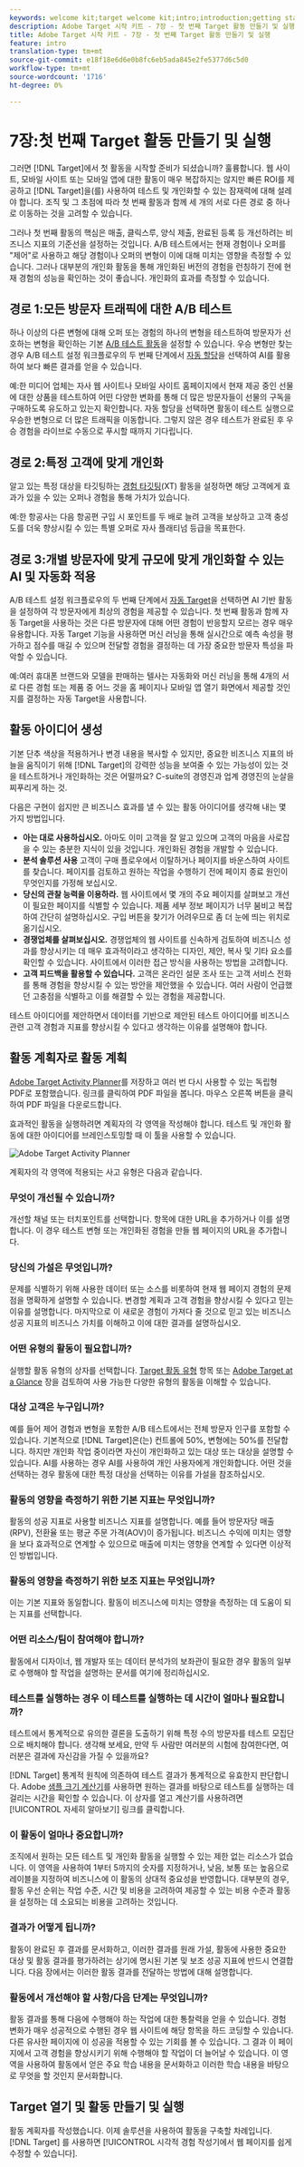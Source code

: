 ```yaml
---
keywords: welcome kit;target welcome kit;intro;introduction;getting started
description: Adobe Target 시작 키트 - 7장 - 첫 번째 Target 활동 만들기 및 실행
title: Adobe Target 시작 키트 - 7장 - 첫 번째 Target 활동 만들기 및 실행
feature: intro
translation-type: tm+mt
source-git-commit: e18f18e6d6e0b8fc6eb5ada845e2fe5377d6c5d0
workflow-type: tm+mt
source-wordcount: '1716'
ht-degree: 0%

---
```



# 7장:첫 번째 Target 활동 만들기 및 실행

그러면 [!DNL Target]에서 첫 활동을 시작할 준비가 되셨습니까? 훌륭합니다. 웹 사이트, 모바일 사이트 또는 모바일 앱에 대한 활동이 매우 복잡하지는 않지만 빠른 ROI를 제공하고 [!DNL Target]을(를) 사용하여 테스트 및 개인화할 수 있는 잠재력에 대해 설레야 합니다. 조직 및 그 초점에 따라 첫 번째 활동과 함께 세 개의 서로 다른 경로 중 하나로 이동하는 것을 고려할 수 있습니다.

그러나 첫 번째 활동의 핵심은 매출, 클릭스루, 양식 제출, 완료된 등록 등 개선하려는 비즈니스 지표의 기준선을 설정하는 것입니다. A/B 테스트에서는 현재 경험이나 오퍼를 &quot;제어&quot;로 사용하고 해당 경험이나 오퍼의 변형이 이에 대해 미치는 영향을 측정할 수 있습니다. 그러나 대부분의 개인화 활동을 통해 개인화된 버전의 경험을 런칭하기 전에 현재 경험의 성능을 확인하는 것이 좋습니다. 개인화의 효과를 측정할 수 있습니다.

## 경로 1:모든 방문자 트래픽에 대한 A/B 테스트

하나 이상의 다른 변형에 대해 오퍼 또는 경험의 하나의 변형을 테스트하여 방문자가 선호하는 변형을 확인하는 기본 [A/B 테스트 활동](/help/c-activities/t-test-ab/test-ab.md)을 설정할 수 있습니다. 우승 변형만 찾는 경우 A/B 테스트 설정 워크플로우의 두 번째 단계에서 [자동 할당](/help/c-activities/automated-traffic-allocation/automated-traffic-allocation.md)을 선택하여 AI를 활용하여 보다 빠른 결과를 얻을 수 있습니다.

예:한 미디어 업체는 자사 웹 사이트나 모바일 사이트 홈페이지에서 현재 제공 중인 선물에 대한 상품을 테스트하여 어떤 다양한 변화를 통해 더 많은 방문자들이 선물의 구독을 구매하도록 유도하고 있는지 확인합니다. 자동 할당을 선택하면 활동이 테스트 실행으로 우승한 변형으로 더 많은 트래픽을 이동합니다. 그렇지 않은 경우 테스트가 완료된 후 우승 경험을 라이브로 수동으로 푸시할 때까지 기다립니다.

## 경로 2:특정 고객에 맞게 개인화

알고 있는 특정 대상을 타깃팅하는 [경험 타깃팅](/help/c-activities/t-experience-target/experience-target.md)(XT) 활동을 설정하면 해당 고객에게 효과가 있을 수 있는 오퍼나 경험을 통해 가치가 있습니다.

예:한 항공사는 다음 항공편 구입 시 포인트를 두 배로 늘려 고객을 보상하고 고객 충성도를 더욱 향상시킬 수 있는 특별 오퍼로 자사 플래티넘 등급을 목표한다.

## 경로 3:개별 방문자에 맞게 규모에 맞게 개인화할 수 있는 AI 및 자동화 적용

A/B 테스트 설정 워크플로우의 두 번째 단계에서 [자동 Target](/help/c-activities/auto-target/auto-target-to-optimize.md)을 선택하면 AI 기반 활동을 설정하여 각 방문자에게 최상의 경험을 제공할 수 있습니다. 첫 번째 활동과 함께 자동 Target을 사용하는 것은 다른 방문자에 대해 어떤 경험이 반응할지 모르는 경우 매우 유용합니다. 자동 Target 기능을 사용하면 머신 러닝을 통해 실시간으로 예측 속성을 평가하고 점수를 매길 수 있으며 전달할 경험을 결정하는 데 가장 중요한 방문자 특성을 파악할 수 있습니다.

예:여러 휴대폰 브랜드와 모델을 판매하는 텔사는 자동화와 머신 러닝을 통해 4개의 서로 다른 경험 또는 제품 중 어느 것을 홈 페이지나 모바일 앱 열기 화면에서 제공할 것인지를 결정하는 자동 Target을 사용합니다.

## 활동 아이디어 생성

기본 단추 색상을 적용하거나 변경 내용을 복사할 수 있지만, 중요한 비즈니스 지표의 바늘을 움직이기 위해 [!DNL Target]의 강력한 성능을 보여줄 수 있는 가능성이 있는 것을 테스트하거나 개인화하는 것은 어떨까요? C-suite의 경영진과 업계 경영진의 눈살을 찌푸리게 하는 것.

다음은 구현이 쉽지만 큰 비즈니스 효과를 낼 수 있는 활동 아이디어를 생각해 내는 몇 가지 방법입니다.

* **아는 대로 사용하십시오.** 아마도 이미 고객을 잘 알고 있으며 고객의 마음을 사로잡을 수 있는 충분한 지식이 있을 것입니다. 개인화된 경험을 개발할 수 있습니다.
* **분석 솔루션 사용** 고객이 구매 플로우에서 이탈하거나 페이지를 바운스하여 사이트를 찾습니다. 페이지를 검토하고 원하는 작업을 수행하기 전에 페이지 종료 원인이 무엇인지를 가정해 보십시오.
* **당신의 관찰 능력을 이용하라.** 웹 사이트에서 몇 개의 주요 페이지를 살펴보고 개선이 필요한 페이지를 식별할 수 있습니다. 제품 세부 정보 페이지가 너무 붐비고 복잡하여 간단히 설명하십시오. 구입 버튼을 찾기가 어려우므로 좀 더 눈에 띄는 위치로 옮기십시오.
* **경쟁업체를 살펴보십시오.** 경쟁업체의 웹 사이트를 신속하게 검토하여 비즈니스 성과를 향상시키는 데 매우 효과적이라고 생각하는 디자인, 제안, 복사 및 기타 요소를 확인할 수 있습니다. 사이트에서 이러한 접근 방식을 사용하는 방법을 고려합니다.
* **고객 피드백을 활용할 수 있습니다.** 고객은 온라인 설문 조사 또는 고객 서비스 전화를 통해 경험을 향상시킬 수 있는 방안을 제안했을 수 있습니다. 여러 사람이 언급했던 고충점을 식별하고 이를 해결할 수 있는 경험을 제공합니다.

테스트 아이디어를 제안하면서 데이터를 기반으로 제안된 테스트 아이디어를 비즈니스 관련 고객 경험과 지표를 향상시킬 수 있다고 생각하는 이유를 설명해야 합니다.

## 활동 계획자로 활동 계획

[Adobe Target Activity Planner](/help/assets/activity-planner.pdf)를 저장하고 여러 번 다시 사용할 수 있는 독립형 PDF로 포함했습니다. 링크를 클릭하여 PDF 파일을 봅니다. 마우스 오른쪽 버튼을 클릭하여 PDF 파일을 다운로드합니다.

효과적인 활동을 실행하려면 계획자의 각 영역을 작성해야 합니다. 테스트 및 개인화 활동에 대한 아이디어를 브레인스토밍할 때 이 툴을 사용할 수 있습니다.

![Adobe Target Activity Planner](/help/c-intro/assets/activity-planner.png)

계획자의 각 영역에 적용되는 사고 유형은 다음과 같습니다.

### 무엇이 개선될 수 있습니까?

개선할 채널 또는 터치포인트를 선택합니다. 항목에 대한 URL을 추가하거나 이를 설명합니다. 이 경우 테스트 변형 또는 개인화된 경험을 만들 웹 페이지의 URL을 추가합니다.

### 당신의 가설은 무엇입니까?

문제를 식별하기 위해 사용한 데이터 또는 소스를 비롯하여 현재 웹 페이지 경험의 문제점을 명확하게 설명할 수 있습니다. 변경할 계획과 고객 경험을 향상시킬 수 있다고 믿는 이유를 설명합니다. 마지막으로 이 새로운 경험이 가져다 줄 것으로 믿고 있는 비즈니스 성공 지표의 비즈니스 가치를 이해하고 이에 대한 결과를 설명하십시오.

### 어떤 유형의 활동이 필요합니까?

실행할 활동 유형의 상자를 선택합니다. [Target 활동 유형](/help/c-activities/target-activities-guide.md) 항목 또는 [Adobe Target at a Glance](/help/c-intro/target-welcome-kit-2.md) 장을 검토하여 사용 가능한 다양한 유형의 활동을 이해할 수 있습니다.

### 대상 고객은 누구입니까?

예를 들어 제어 경험과 변형을 포함한 A/B 테스트에서는 전체 방문자 인구를 포함할 수 있습니다. 기본적으로 [!DNL Target]은(는) 컨트롤에 50%, 변형에는 50%를 전달합니다. 하지만 개인화 작업 중이라면 자신이 개인화하고 있는 대상 또는 대상을 설명할 수 있습니다. AI를 사용하는 경우 AI를 사용하여 개인 사용자에게 개인화합니다. 어떤 것을 선택하는 경우 활동에 대한 특정 대상을 선택하는 이유를 가설을 참조하십시오.

### 활동의 영향을 측정하기 위한 기본 지표는 무엇입니까?

활동의 성공 지표로 사용할 비즈니스 지표를 설명합니다. 예를 들어 방문자당 매출(RPV), 전환율 또는 평균 주문 가격(AOV)이 증가됩니다. 비즈니스 수익에 미치는 영향을 보다 효과적으로 연계할 수 있으므로 매출에 미치는 영향을 연계할 수 있다면 이상적인 방법입니다.

### 활동의 영향을 측정하기 위한 보조 지표는 무엇입니까?

이는 기본 지표와 동일합니다. 활동이 비즈니스에 미치는 영향을 측정하는 데 도움이 되는 지표를 선택합니다.

### 어떤 리소스/팀이 참여해야 합니까?

활동에서 디자이너, 웹 개발자 또는 데이터 분석가의 보좌관이 필요한 경우 활동의 일부로 수행해야 할 작업을 설명하는 문서를 여기에 정리하십시오.

### 테스트를 실행하는 경우 이 테스트를 실행하는 데 시간이 얼마나 필요합니까?

테스트에서 통계적으로 유의한 결론을 도출하기 위해 특정 수의 방문자를 테스트 모집단으로 배치해야 합니다. 생각해 보세요, 만약 두 사람만 여러분의 시험에 참여한다면, 여러분은 결과에 자신감을 가질 수 있을까요?

[!DNL Target] 통계적 원칙에 의존하여 테스트 결과가 통계적으로 유효한지 판단합니다. Adobe [샘플 크기 계산기](https://docs.adobe.com/content/target-microsite/testcalculator.html)를 사용하면 원하는 결과를 바탕으로 테스트를 실행하는 데 걸리는 시간을 확인할 수 있습니다. 이 상자를 열고 계산기를 사용하려면 [!UICONTROL 자세히 알아보기] 링크를 클릭합니다.

### 이 활동이 얼마나 중요합니까?

조직에서 원하는 모든 테스트 및 개인화 활동을 실행할 수 있는 제한 없는 리소스가 없습니다. 이 영역을 사용하여 1부터 5까지의 숫자를 지정하거나, 낮음, 보통 또는 높음으로 레이블을 지정하여 비즈니스에 이 활동의 상대적 중요성을 반영합니다. 대부분의 경우, 활동 우선 순위는 작업 수준, 시간 및 비용을 고려하여 제공할 수 있는 비용 수준과 활동을 설정하는 데 소요되는 비용을 고려하는 것입니다.

### 결과가 어떻게 됩니까?

활동이 완료된 후 결과를 문서화하고, 이러한 결과를 원래 가설, 활동에 사용한 중요한 대상 및 활동 결과를 평가하려는 상기에 명시된 기본 및 보조 성공 지표에 반드시 연결합니다. 다음 장에서는 이러한 활동 결과를 전달하는 방법에 대해 설명합니다.

### 활동에서 개선해야 할 사항/다음 단계는 무엇입니까?

활동 결과를 통해 다음에 수행해야 하는 작업에 대한 통찰력을 얻을 수 있습니다. 경험 변화가 매우 성공적으로 수행된 경우 웹 사이트에 해당 항목을 하드 코딩할 수 있습니다. 다른 유사한 페이지에 이 성공을 적용할 수 있는 기회를 볼 수 있습니다. 그 결과 이 페이지에서 고객 경험을 향상시키기 위해 수행해야 할 작업이 더 늘어날 수 있습니다. 이 영역을 사용하여 활동에서 얻은 주요 학습 내용을 문서화하고 이러한 학습 내용을 바탕으로 무엇을 할 것인지 문서화합니다.

## Target 열기 및 활동 만들기 및 실행

활동 계획자를 작성했습니다. 이제 솔루션을 사용하여 활동을 구축할 차례입니다. [!DNL Target] 를 사용하면  [!UICONTROL 시각적 경험 작성기에서 웹 페이지를 쉽게 수정할 수 있습니다].
